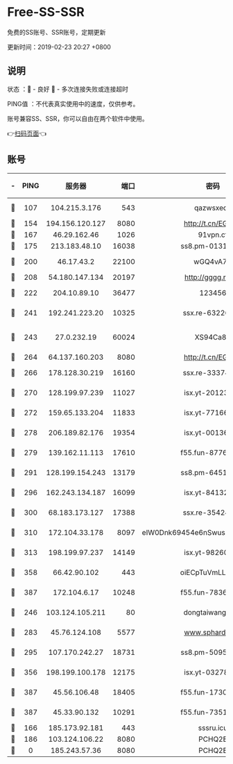 # Free-SS-SSR

免费的SS账号、SSR账号，定期更新

更新时间：2019-02-23 20:27 +0800

## 说明

状态     ：🙂 - 良好 🙁 - 多次连接失败或连接超时

PING值   ：不代表真实使用中的速度，仅供参考。

账号兼容SS、SSR，你可以自由在两个软件中使用。

👉[扫码页面](https://liesauer.github.io/free-ss-ssr.github.io/)👈

## 账号

|-|PING|服务器|端口|密码|加密方式|区域|
|:----:|:----:|:-----:|-----:|:----:|:----:|:----:|
|🙂|107|104.215.3.176|543|qazwsxedc|aes-256-gcm|JP|
|🙂|154|194.156.120.127|8080|http://t.cn/EGJIyrl|rc4-md5|RU|
|🙂|167|46.29.162.46|1026|91vpn.cf|rc4-md5|RU|
|🙂|175|213.183.48.10|16038|ss8.pm-01318678|rc4-md5|RU|
|🙂|200|46.17.43.2|22100|wGQ4vA7D|aes-256-gcm|RU|
|🙂|208|54.180.147.134|20197|http://gggg.rocks|chacha20|KR|
|🙂|222|204.10.89.10|36477|123456|aes-256-cfb|US|
|🙂|241|192.241.223.20|10325|ssx.re-63226148|aes-256-cfb|US|
|🙂|243|27.0.232.19|60024|XS94Ca8K|xchacha20-ietf-poly1305|HK|
|🙂|264|64.137.160.203|8080|http://t.cn/EGJIyrl|rc4-md5|CA|
|🙂|266|178.128.30.219|16160|ssx.re-33374521|aes-256-cfb|SG|
|🙂|270|128.199.97.239|11027|isx.yt-20123297|aes-256-cfb|SG|
|🙂|272|159.65.133.204|11833|isx.yt-77166284|aes-256-cfb|SG|
|🙂|278|206.189.82.176|19354|isx.yt-00136364|aes-256-cfb|SG|
|🙂|279|139.162.11.113|17610|f55.fun-87762700|aes-256-cfb|SG|
|🙂|291|128.199.154.243|13179|ss8.pm-64511599|aes-256-cfb|SG|
|🙂|296|162.243.134.187|16099|isx.yt-84132635|aes-256-cfb|US|
|🙂|300|68.183.173.127|17388|ssx.re-35424497|aes-256-cfb|US|
|🙂|310|172.104.33.178|8097|eIW0Dnk69454e6nSwuspv9DmS201tQ0D|aes-256-cfb|SG|
|🙂|313|198.199.97.237|14149|isx.yt-98260741|aes-256-cfb|US|
|🙂|358|66.42.90.102|443|oiECpTuVmLLxk4Ts|aes-256-cfb|US|
|🙂|387|172.104.6.17|10248|f55.fun-78360191|aes-256-cfb|US|
|🙂|246|103.124.105.211|80|dongtaiwang.com|aes-256-cfb|US|
|🙂|283|45.76.124.108|5577|www.sphard.com|aes-256-cfb|AU|
|🙂|295|107.170.242.27|18731|ss8.pm-50950263|aes-256-cfb|US|
|🙂|356|198.199.100.178|12175|isx.yt-03278448|aes-256-cfb|US|
|🙂|387|45.56.106.48|18405|f55.fun-17301402|aes-256-cfb|US|
|🙂|387|45.33.90.132|10291|f55.fun-73512768|aes-256-cfb|US|
|🙁|166|185.173.92.181|443|sssru.icu|rc4-md5|RU|
|🙁|186|103.124.106.22|8080|PCHQ2E|rc4-md5|US|
|🙁|0|185.243.57.36|8080|PCHQ2E|rc4-md5|US|

